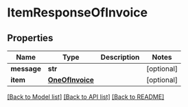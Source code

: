 # ItemResponseOfInvoice

## Properties
Name | Type | Description | Notes
------------ | ------------- | ------------- | -------------
**message** | **str** |  | [optional] 
**item** | [**OneOfInvoice**](OneOfInvoice.md) |  | [optional] 

[[Back to Model list]](../README.md#documentation-for-models) [[Back to API list]](../README.md#documentation-for-api-endpoints) [[Back to README]](../README.md)


